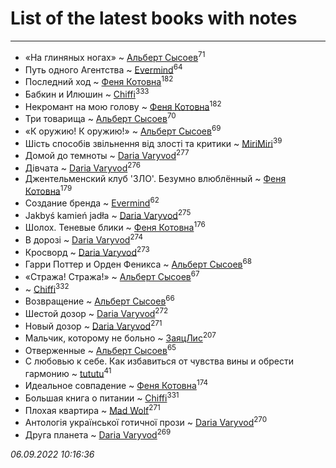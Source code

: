 # List of the latest books with notes
---

* «На глиняных ногах» ~ [Альберт Сысоев](users/474/47446642-vkontakte)<sup>71</sup>
* Путь одного Агентства ~ [Evermind](users/302/302928912-vkontakte)<sup>64</sup>
* Последний ход ~ [Феня Котовна](users/109/109746193906459706720-google)<sup>182</sup>
* Бабкин и Илюшин ~ [Chiffi](users/105/105831994080785626680-google)<sup>333</sup>
* Некромант на мою голову ~ [Феня Котовна](users/109/109746193906459706720-google)<sup>182</sup>
* Три товарища ~ [Альберт Сысоев](users/474/47446642-vkontakte)<sup>70</sup>
* «К оружию! К оружию!» ~ [Альберт Сысоев](users/474/47446642-vkontakte)<sup>69</sup>
* Шість способів звільнення від злості та критики ~ [MiriMiri](users/106/106107989792957993574-google)<sup>39</sup>
* Домой до темноты ~ [Daria Varyvod](users/829/829893410524253-facebook)<sup>277</sup>
* Дівчата ~ [Daria Varyvod](users/829/829893410524253-facebook)<sup>276</sup>
* Джентельменский клуб 'ЗЛО'. Безумно влюблённый ~ [Феня Котовна](users/109/109746193906459706720-google)<sup>179</sup>
* Создание бренда ~ [Evermind](users/302/302928912-vkontakte)<sup>62</sup>
* Jakbyś kamień jadła ~ [Daria Varyvod](users/829/829893410524253-facebook)<sup>275</sup>
* Шолох. Теневые блики ~ [Феня Котовна](users/109/109746193906459706720-google)<sup>176</sup>
* В дорозі ~ [Daria Varyvod](users/829/829893410524253-facebook)<sup>274</sup>
* Кросворд ~ [Daria Varyvod](users/829/829893410524253-facebook)<sup>273</sup>
* Гарри Поттер и  Орден Феникса ~ [Альберт Сысоев](users/474/47446642-vkontakte)<sup>68</sup>
* «Стража! Стража!» ~ [Альберт Сысоев](users/474/47446642-vkontakte)<sup>67</sup>
*  ~ [Chiffi](users/105/105831994080785626680-google)<sup>332</sup>
* Возвращение ~ [Альберт Сысоев](users/474/47446642-vkontakte)<sup>66</sup>
* Шестой дозор ~ [Daria Varyvod](users/829/829893410524253-facebook)<sup>272</sup>
* Новый дозор ~ [Daria Varyvod](users/829/829893410524253-facebook)<sup>271</sup>
* Мальчик, которому не больно ~ [ЗаяцЛис](users/112/112388384595246311466-google)<sup>207</sup>
* Отверженные ~ [Альберт Сысоев](users/474/47446642-vkontakte)<sup>65</sup>
* С любовью к себе. Как избавиться от чувства вины и обрести гармонию ~ [tututu](users/135/135685382-vkontakte)<sup>41</sup>
* Идеальное совпадение ~ [Феня Котовна](users/109/109746193906459706720-google)<sup>174</sup>
* Большая книга о питании ~ [Chiffi](users/105/105831994080785626680-google)<sup>331</sup>
* Плохая квартира ~ [Mad Wolf](users/947/94738840-vkontakte)<sup>271</sup>
* Антологія української готичної прози ~ [Daria Varyvod](users/829/829893410524253-facebook)<sup>270</sup>
* Друга планета ~ [Daria Varyvod](users/829/829893410524253-facebook)<sup>269</sup>


_06.09.2022 10:16:36_
